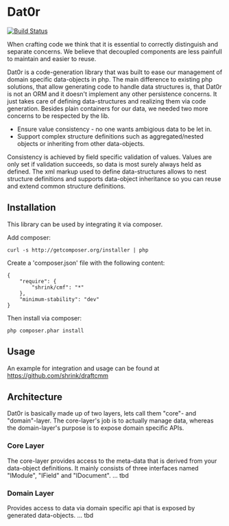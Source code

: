 # Dat0r

[![Build Status](https://travis-ci.org/berlinonline/Dat0r.png)](https://travis-ci.org/berlinonline/Dat0r)

When crafting code we think that it is essential to correctly distinguish and separate concerns.
We believe that decoupled components are less painfull to maintain and easier to reuse.

Dat0r is a code-generation library that was built to ease our management of domain specific data-objects in php.
The main difference to existing php solutions, that allow generating code to handle data structures is,
that Dat0r is not an ORM and it doesn't implement any other persistence concerns.
It just takes care of defining data-structures and realizing them via code generation.
Besides plain containers for our data, we needed two more concerns to be respected by the lib.
* Ensure value consistency - no one wants ambigious data to be let in.
* Support complex structure definitions such as aggregated/nested objects or inheriting from other data-objects.

Consistency is achieved by field specific validation of values.
Values are only set if validation succeeds, so data is most surely always held as defined.
The xml markup used to define data-structures allows to nest structure definitions
and supports data-object inheritance so you can reuse and extend common structure definitions.

## Installation

This library can be used by integrating it via composer.

Add composer: 

    curl -s http://getcomposer.org/installer | php

Create a 'composer.json' file with the following content:

    {
        "require": {
            "shrink/cmf": "*"
        },
        "minimum-stability": "dev"
    }

Then install via composer:

    php composer.phar install


## Usage

An example for integration and usage can be found at https://github.com/shrink/draftcmm

## Architecture

Dat0r is basically made up of two layers, lets call them "core"- and "domain"-layer.
The core-layer's job is to actually manage data, whereas the domain-layer's purpose is to expose domain specific APIs.

### Core Layer

The core-layer provides access to the meta-data that is derived from your data-object definitions.
It mainly consists of three interfaces named "IModule", "IField" and "IDocument".
... tbd

### Domain Layer

Provides access to data via domain specific api that is exposed by generated data-objects.
... tbd
